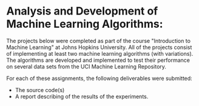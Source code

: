 # Analysis and Development of Machine Learning Algorithms:

The projects below were completed as part of the course "Introduction to Machine Learning" at Johns Hopkins University. All of the projects consist of implementing at least two machine learning algorithms (with variations). The algorithms are developed and implemented to test their performance on several data sets from the UCI Machine Learning Repository. 

For each of these assignments, the following deliverables were submitted:
* The source code(s)
* A report describing of the results of the experiments.

 
